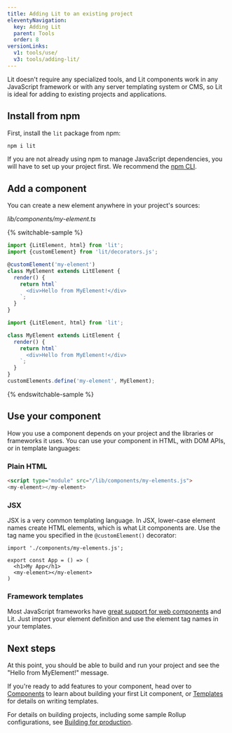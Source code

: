 ```yaml
---
title: Adding Lit to an existing project
eleventyNavigation:
  key: Adding Lit
  parent: Tools
  order: 8
versionLinks:
  v1: tools/use/
  v3: tools/adding-lit/
---
```


Lit doesn't require any specialized tools, and Lit components work in any JavaScript framework or with any server templating system or CMS, so Lit is ideal for adding to existing projects and applications.

## Install from npm

First, install the `lit` package from npm:

```sh
npm i lit
```

If you are not already using npm to manage JavaScript dependencies, you will have to set up your project first. We recommend the [npm CLI](https://docs.npmjs.com/cli/v7/configuring-npm/install).

## Add a component

You can create a new element anywhere in your project's sources:

_lib/components/my-element.ts_

{% switchable-sample %}

```ts
import {LitElement, html} from 'lit';
import {customElement} from 'lit/decorators.js';

@customElement('my-element')
class MyElement extends LitElement {
  render() {
    return html`
      <div>Hello from MyElement!</div>
    `;
  }
}
```

```js
import {LitElement, html} from 'lit';

class MyElement extends LitElement {
  render() {
    return html`
      <div>Hello from MyElement!</div>
    `;
  }
}
customElements.define('my-element', MyElement);
```

{% endswitchable-sample %}

## Use your component

How you use a component depends on your project and the libraries or frameworks it uses. You can use your component in HTML, with DOM APIs, or in template languages:

### Plain HTML
```html
<script type="module" src="/lib/components/my-elements.js">
<my-element></my-element>
```

### JSX

JSX is a very common templating language. In JSX, lower-case element names create HTML elements, which is what Lit components are. Use the tag name you specified in the `@customElement()` decorator:

```tsx
import './components/my-elements.js';

export const App = () => (
  <h1>My App</h1>
  <my-element></my-element>
)
```

### Framework templates

Most JavaScript frameworks have [great support for web components](https://custom-elements-everywhere.com/) and Lit. Just import your element definition and use the element tag names in your templates.

## Next steps

At this point, you should be able to build and run your project and see the "Hello from MyElement!" message.

If you're ready to add features to your component, head over to [Components](/docs/components/overview/) to learn about building your first Lit component, or [Templates](/docs/templates/overview/) for details on writing templates.

For details on building projects, including some sample Rollup configurations, see [Building for production](/docs/tools/production/).
